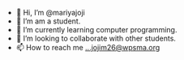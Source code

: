 - 👋 Hi, I’m @mariyajoji
- 👀 I’m am a student.
- 🌱 I’m currently learning computer programming. 
- 💞️ I’m looking to collaborate with other students.
- 📫 How to reach me ...jojim26@wpsma.org

<!---
mariyajoji/mariyajoji is a ✨ special ✨ repository because its `README.md` (this file) appears on your GitHub profile.
You can click the Preview link to take a look at your changes.
--->
